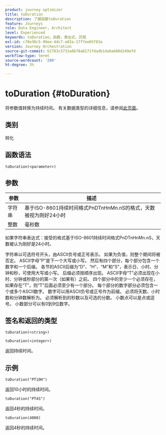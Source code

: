 ```yaml
---
product: journey optimizer
title: toDuration
description: 了解函数toDuration
feature: Journeys
role: Data Engineer, Architect
level: Experienced
keywords: toDuration，函数，表达式，历程
exl-id: c78e30c5-99ee-4dc7-a03a-17f7ee65f83a
version: Journey Orchestration
source-git-commit: 62783c5731a8b78a8171fdadb1da8a680d249efd
workflow-type: tm+mt
source-wordcount: '289'
ht-degree: 3%

---
```


# toDuration {#toDuration}

将参数值转换为持续时间。 有关数据类型的详细信息，请参阅[此页面](../expression/data-types.md)。

## 类别

转化

## 函数语法

`toDuration(<parameter>)`

## 参数

| 参数 | 描述 |
|--- |--- |
| 字符串 | 基于ISO-8601持续时间格式PnDTnHnMn.nS的格式，天数被视为刚好24小时 |
| 整数 | 毫秒数 |

如果字符串表达式：接受的格式基于ISO-8601持续时间格式PnDTnHnMn.nS，天数被认为刚好是24小时。

字符串以可选符号开头，由ASCII负号或正号表示。 如果为负值，则整个期间将被否定。 ASCII字母“P”是下一个大写或小写。 然后有四个部分，每个部分包含一个数字和一个后缀。 各节的ASCII后缀为“D”、“H”、“M”和“S”，表示日、小时、分钟和秒，可使用大写或小写。 后缀必须按顺序出现。 ASCII字母“T”必须出现在小时、分钟或秒部分的第一次（如果有）之前。 四个部分中的至少一个必须存在，如果存在“T”，则“T”后面必须至少有一个部分。 每个部分的数字部分必须包含一个或多个ASCII数字。 数字可以用ASCII负号或正号作为前缀。 必须将天数、小时数和分钟数解析为。 必须解析到的秒数以及可选的分数。 小数点可以是点或逗号。 小数部分可以有0到9位数字。

## 签名和返回的类型

`toDuration(<string>)`

`toDuration(<integer>)`

返回持续时间。

## 示例

`toDuration("PT10H")`

返回10小时的持续时间。

`toDuration("PT4S")`

返回4秒的持续时间。

`toDuration(4000)`

返回4秒的持续时间。
